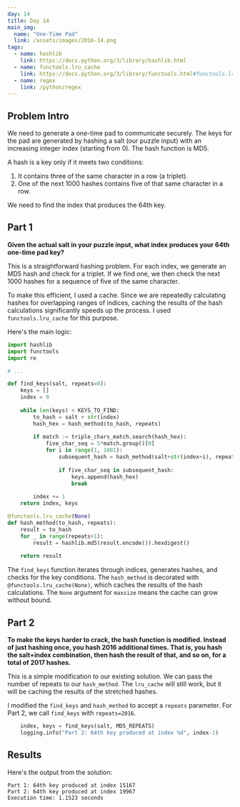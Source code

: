 ```yaml
---
day: 14
title: Day 14
main_img:
  name: "One-Time Pad"
  link: /assets/images/2016-14.png
tags:
  - name: hashlib
    link: https://docs.python.org/3/library/hashlib.html
  - name: functools.lru_cache
    link: https://docs.python.org/3/library/functools.html#functools.lru_cache
  - name: regex
    link: /python/regex
---
```


## Problem Intro

We need to generate a one-time pad to communicate securely. The keys for the pad are generated by hashing a salt (our puzzle input) with an increasing integer index (starting from 0). The hash function is MD5.

A hash is a key only if it meets two conditions:
1.  It contains three of the same character in a row (a triplet).
2.  One of the next 1000 hashes contains five of that same character in a row.

We need to find the index that produces the 64th key.

## Part 1

**Given the actual salt in your puzzle input, what index produces your 64th one-time pad key?**

This is a straightforward hashing problem. For each index, we generate an MD5 hash and check for a triplet. If we find one, we then check the next 1000 hashes for a sequence of five of the same character.

To make this efficient, I used a cache. Since we are repeatedly calculating hashes for overlapping ranges of indices, caching the results of the hash calculations significantly speeds up the process. I used `functools.lru_cache` for this purpose.

Here's the main logic:

```python
import hashlib
import functools
import re

# ...

def find_keys(salt, repeats=0):
    keys = []
    index = 0
    
    while len(keys) < KEYS_TO_FIND:
        to_hash = salt + str(index)
        hash_hex = hash_method(to_hash, repeats)
        
        if match := triple_chars_match.search(hash_hex):
            five_char_seq = 5*match.group()[0]
            for i in range(1, 1001):
                subsequent_hash = hash_method(salt+str(index+i), repeats)
                
                if five_char_seq in subsequent_hash:
                    keys.append(hash_hex)
                    break
            
        index += 1
    return index, keys

@functools.lru_cache(None)
def hash_method(to_hash, repeats):
    result = to_hash
    for _ in range(repeats+1):
        result = hashlib.md5(result.encode()).hexdigest()
    
    return result
```

The `find_keys` function iterates through indices, generates hashes, and checks for the key conditions. The `hash_method` is decorated with `@functools.lru_cache(None)`, which caches the results of the hash calculations. The `None` argument for `maxsize` means the cache can grow without bound.

## Part 2

**To make the keys harder to crack, the hash function is modified. Instead of just hashing once, you hash 2016 additional times. That is, you hash the salt+index combination, then hash the result of that, and so on, for a total of 2017 hashes.**

This is a simple modification to our existing solution. We can pass the number of repeats to our `hash_method`. The `lru_cache` will still work, but it will be caching the results of the stretched hashes.

I modified the `find_keys` and `hash_method` to accept a `repeats` parameter. For Part 2, we call `find_keys` with `repeats=2016`.

```python
    index, keys = find_keys(salt, MD5_REPEATS)   
    logging.info("Part 2: 64th key produced at index %d", index-1)
```

## Results

Here's the output from the solution:

```text
Part 1: 64th key produced at index 15167
Part 2: 64th key produced at index 19967
Execution time: 1.1523 seconds
```
